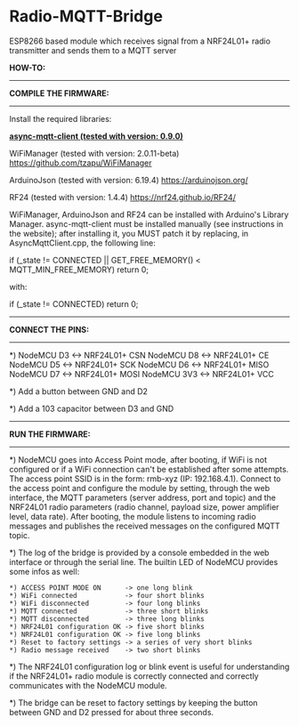 # Radio-MQTT-Bridge

ESP8266 based module which receives signal from a NRF24L01+ radio transmitter and sends them to a MQTT server


**HOW-TO:**

****************************
**COMPILE THE FIRMWARE:**
****************************

Install the required libraries:

**[async-mqtt-client (tested with version: 0.9.0)](https://github.com/marvinroger/async-mqtt-client)**

WiFiManager (tested with version: 2.0.11-beta)
https://github.com/tzapu/WiFiManager

ArduinoJson (tested with version: 6.19.4)
https://arduinojson.org/

RF24 (tested with version: 1.4.4)
https://nrf24.github.io/RF24/

WiFiManager, ArduinoJson and RF24 can be installed with Arduino's Library Manager.
async-mqtt-client must be installed manually (see instructions in the website); after installing it, you MUST patch it by replacing, in AsyncMqttClient.cpp, the following line:

if (_state != CONNECTED || GET_FREE_MEMORY() < MQTT_MIN_FREE_MEMORY) return 0;

with:

if (_state != CONNECTED) return 0;

****************************
**CONNECT THE PINS:**
****************************

*)
NodeMCU D3  <-> NRF24L01+ CSN
NodeMCU D8  <-> NRF24L01+ CE
NodeMCU D5  <-> NRF24L01+ SCK
NodeMCU D6  <-> NRF24L01+ MISO
NodeMCU D7  <-> NRF24L01+ MOSI
NodeMCU 3V3 <-> NRF24L01+ VCC

*)
Add a button between GND and D2

*)
Add a 103 capacitor between D3 and GND

****************************
**RUN THE FIRMWARE:**
****************************

*) NodeMCU goes into Access Point mode, after booting, if WiFi is not configured or if a WiFi connection can't be established after some attempts. The access point SSID is in the form: rmb-xyz (IP: 192.168.4.1).
Connect to the access point and configure the module by setting, through the web interface, the MQTT parameters (server address, port and topic) and the NRF24L01 radio parameters (radio channel, payload size, power amplifier level, data rate). After booting, the module listens to incoming radio messages and publishes the received messages on the configured MQTT topic.

*) The log of the bridge is provided by a console embedded in the web interface or through the serial line.
The builtin LED of NodeMCU provides some infos as well:

    *) ACCESS POINT MODE ON      -> one long blink
    *) WiFi connected            -> four short blinks
    *) WiFi disconnected         -> four long blinks
    *) MQTT connected            -> three short blinks
    *) MQTT disconnected         -> three long blinks
    *) NRF24L01 configuration OK -> five short blinks
    *) NRF24L01 configuration OK -> five long blinks
    *) Reset to factory settings -> a series of very short blinks
    *) Radio message received    -> two short blinks

*) The NRF24L01 configuration log or blink event is useful for understanding if the NRF24L01+ radio module is correctly connected and correctly communicates with the NodeMCU module.

*) The bridge can be reset to factory settings by keeping the button between GND and D2 pressed for about three seconds.
